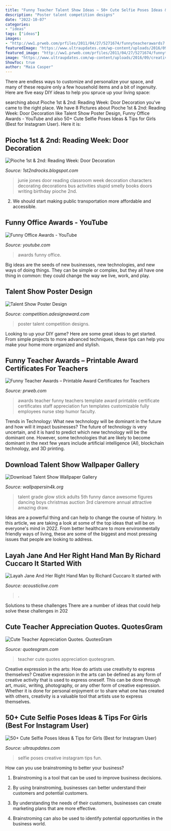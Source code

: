 ```yaml
---
title: "Funny Teacher Talent Show Ideas ~ 50+ Cute Selfie Poses Ideas &amp; Tips For Girls (best For Instagram User)"
description: "Poster talent competition designs"
date: "2022-10-07"
categories:
- "ideas"
tags: ["ideas"]
images:
- "http://ww1.prweb.com/prfiles/2011/04/27/5271674/funnyteacherawards7.jpg"
featuredImage: "https://www.ultraupdates.com/wp-content/uploads/2016/09/creative-selfie-poses-ideas.jpg"
featured_image: "http://ww1.prweb.com/prfiles/2011/04/27/5271674/funnyteacherawards7.jpg"
image: "https://www.ultraupdates.com/wp-content/uploads/2016/09/creative-selfie-poses-ideas.jpg"
ShowToc: true
author: "Maia Casper"
---
```



There are endless ways to customize and personalize your space, and many of these require only a few household items and a bit of ingenuity. Here are five easy DIY ideas to help you spruce up your living space: 

	

		
searching about Pioche 1st &amp; 2nd: Reading Week: Door Decoration you've came to the right place. We have 8 Pictures about Pioche 1st &amp; 2nd: Reading Week: Door Decoration like Talent Show Poster Design, Funny Office Awards - YouTube and also 50+ Cute Selfie Poses Ideas &amp; Tips for Girls (Best for Instagram User). Here it is:
		
    
## Pioche 1st &amp; 2nd: Reading Week: Door Decoration

<img loading=lazy src="https://2.bp.blogspot.com/-SHRbVLUz6x0/TX_3T_y1R0I/AAAAAAAABbI/lp1fPNVi1a0/s1600/100_5716.JPG" onerror="this.onerror=null;this.src='https://tse3.mm.bing.net/th?id=OIP.qiuSiWZqbwH-Mdw7vWtHfgHaJ4&amp;pid=15.1';" alt="Pioche 1st &amp; 2nd: Reading Week: Door Decoration">

_Source: 1st2ndrocks.blogspot.com_

>junie jones door reading classroom week decoration characters decorating decorations bus activities stupid smelly books doors writing birthday pioche 2nd. 

	

2. We should start making public transportation more affordable and accessible.

    
## Funny Office Awards - YouTube

<img loading=lazy src="http://i1.ytimg.com/vi/QUyLOjw5rt4/maxresdefault.jpg" onerror="this.onerror=null;this.src='https://tse2.mm.bing.net/th?id=OIP.TbX1HEVYdgxTRMm35XqlAQHaEK&amp;pid=15.1';" alt="Funny Office Awards - YouTube">

_Source: youtube.com_

>awards funny office. 

	

Big ideas are the seeds of new businesses, new technologies, and new ways of doing things. They can be simple or complex, but they all have one thing in common: they could change the way we live, work, and play.

    
## Talent Show Poster Design

<img loading=lazy src="http://competition.adesignaward.com/designs/3894e2231448499b842a8a6cc1700c633ee2ec1c-thumb-big.jpg" onerror="this.onerror=null;this.src='https://tse3.mm.bing.net/th?id=OIP.20o3_5igdGWOGMiO1zNEAwAAAA&amp;pid=15.1';" alt="Talent Show Poster Design">

_Source: competition.adesignaward.com_

>poster talent competition designs. 

	

Looking to up your DIY game? Here are some great ideas to get started. From simple projects to more advanced techniques, these tips can help you make your home more organized and stylish.

    
## Funny Teacher Awards – Printable Award Certificates For Teachers

<img loading=lazy src="http://ww1.prweb.com/prfiles/2011/04/27/5271674/funnyteacherawards7.jpg" onerror="this.onerror=null;this.src='https://tse3.mm.bing.net/th?id=OIP.QemgdHpZ0GIV5UJON-N1UAHaFu&amp;pid=15.1';" alt="Funny Teacher Awards – Printable Award Certificates for Teachers">

_Source: prweb.com_

>awards teacher funny teachers template award printable certificate certificates staff appreciation fun templates customizable fully employees nurse step humor faculty. 

	

Trends in Technology: What new technology will be dominant in the future and how will it impact businesses?
The future of technology is very uncertain, and it is hard to predict which new technology will be the dominant one. However, some technologies that are likely to become dominant in the next few years include artificial intelligence (AI), blockchain technology, and 3D printing.

    
## Download Talent Show Wallpaper Gallery

<img loading=lazy src="http://www.wallpapersin4k.org/wp-content/uploads/2017/04/Talent-Show-Wallpaper-18.jpg" onerror="this.onerror=null;this.src='https://tse4.mm.bing.net/th?id=OIP.Xn4GhVt9iMuunR3DSANaEgHaEK&amp;pid=15.1';" alt="Download Talent Show Wallpaper Gallery">

_Source: wallpapersin4k.org_

>talent grade glow stick adults 5th funny dance awesome figures dancing boys christmas auction 3rd claremore annual attractive amazing draw. 

	

Ideas are a powerful thing and can help to change the course of history. In this article, we are taking a look at some of the top ideas that will be on everyone's mind in 2022. From better healthcare to more environmentally friendly ways of living, these are some of the biggest and most pressing issues that people are looking to address.

    
## Layah Jane And Her Right Hand Man By Richard Cuccaro It Started With

<img loading=lazy src="https://acousticlive.com/November_2010_files/Oliver_Dk-Bgd-2.jpg" onerror="this.onerror=null;this.src='https://tse1.mm.bing.net/th?id=OIP.YEs0rltALGXF7b_w5h6tggHaLH&amp;pid=15.1';" alt="Layah Jane And Her Right Hand Man by Richard Cuccaro It started with">

_Source: acousticlive.com_

>. 

	

Solutions to these challenges
There are a number of ideas that could help solve these challenges in 202
    
## Cute Teacher Appreciation Quotes. QuotesGram

<img loading=lazy src="https://cdn.quotesgram.com/img/1/6/571032626-6c4b7894bbffc9324b05cb927f2a4826.jpg" onerror="this.onerror=null;this.src='https://tse2.mm.bing.net/th?id=OIP.tlAEnLCmRFTcXpGRw7vh2gHaLH&amp;pid=15.1';" alt="Cute Teacher Appreciation Quotes. QuotesGram">

_Source: quotesgram.com_

>teacher cute quotes appreciation quotesgram. 

	

Creative expression in the arts: How do artists use creativity to express themselves?
Creative expression in the arts can be defined as any form of creative activity that is used to express oneself. This can be done through art, music, writing, photography, or any other form of creative expression. Whether it is done for personal enjoyment or to share what one has created with others, creativity is a valuable tool that artists use to express themselves.

    
## 50+ Cute Selfie Poses Ideas &amp; Tips For Girls (Best For Instagram User)

<img loading=lazy src="https://www.ultraupdates.com/wp-content/uploads/2016/09/creative-selfie-poses-ideas.jpg" onerror="this.onerror=null;this.src='https://tse3.mm.bing.net/th?id=OIP.y-jYDENmhBUoBPkdex5WLwHaLH&amp;pid=15.1';" alt="50+ Cute Selfie Poses Ideas &amp; Tips for Girls (Best for Instagram User)">

_Source: ultraupdates.com_

>selfie poses creative instagram tips fun. 

	

How can you use brainstroming to better your business?
1. Brainstroming is a tool that can be used to improve business decisions.
2. By using brainstroming, businesses can better understand their customers and potential customers.

3. By understanding the needs of their customers, businesses can create marketing plans that are more effective.

4. Brainstroming can also be used to identify potential opportunities in the business world.

